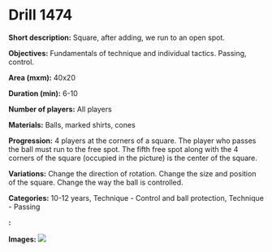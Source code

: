 # Drill 1474

**Short description:**
Square, after adding, we run to an open spot.

**Objectives:**
Fundamentals of technique and individual tactics. Passing, control.

**Area (mxm):**
40x20

**Duration (min):**
6-10

**Number of players:**
All players

**Materials:**
Balls, marked shirts, cones

**Progression:**
4 players at the corners of a square. The player who passes the ball must run to the free spot. The fifth free spot along with the 4 corners of the square (occupied in the picture) is the center of the square.

**Variations:**
Change the direction of rotation. Change the size and position of the square. Change the way the ball is controlled.

**Categories:**
10-12 years, Technique - Control and ball protection, Technique - Passing

**:**


**Images:**
![](https://www.coachingfutsal.com/\images\2d41ce32-4faa-4abf-9007-62a905c038ec_266.png)


